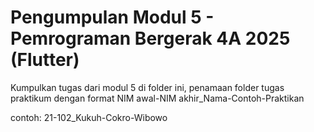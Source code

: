 # Pengumpulan Modul 5 - Pemrograman Bergerak 4A 2025 (Flutter)

Kumpulkan tugas dari modul 5 di folder ini, penamaan folder tugas praktikum dengan format NIM awal-NIM akhir_Nama-Contoh-Praktikan

contoh: 21-102_Kukuh-Cokro-Wibowo